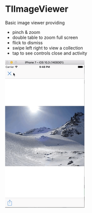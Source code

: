 # TIImageViewer


Basic image viewer providing 
* pinch & zoom
* double table to zoom full screen 
* flick to dismiss
* swipe left right to view a collection
* tap to see controls close and activity

![alt text](https://github.com/toddisaacs/TIImageViewer/blob/master/images/tiimageviewer.gif "TIImageViewer")
